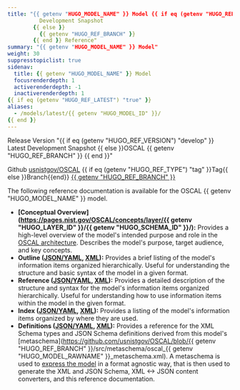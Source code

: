 ```yaml
---
title: "{{ getenv "HUGO_MODEL_NAME" }} Model {{ if eq (getenv "HUGO_REF_VERSION") "develop" }}
          Development Snapshot
        {{ else }}
          {{ getenv "HUGO_REF_BRANCH" }}
        {{ end }} Reference"
summary: "{{ getenv "HUGO_MODEL_NAME" }} Model"
weight: 30
suppresstopiclist: true
sidenav:
  title: {{ getenv "HUGO_MODEL_NAME" }} Model
  focusrenderdepth: 1
  activerenderdepth: -1
  inactiverenderdepth: 1
{{ if eq (getenv "HUGO_REF_LATEST") "true" }}
aliases:
  - /models/latest/{{ getenv "HUGO_MODEL_ID" }}/
{{ end }}
---
```


<p><span class="usa-tag">Release Version</span>
"{{ if eq (getenv "HUGO_REF_VERSION") "develop" }}
  Latest Development Snapshot
{{ else }}OSCAL 
  {{ getenv "HUGO_REF_BRANCH" }}
{{ end }}"</p>
<p><span class="usa-tag">Github</span> <a href="https://github.com/usnistgov/OSCAL">usnistgov/OSCAL</a> <span class="usa-tag">{{ if eq (getenv "HUGO_REF_TYPE") "tag" }}Tag{{ else }}Branch{{end}}</span> <a href="https://github.com/usnistgov/OSCAL/tree/{{ getenv "HUGO_REF_BRANCH" }}">{{ getenv "HUGO_REF_BRANCH" }}</a></p>

The following reference documentation is available for the OSCAL {{ getenv "HUGO_MODEL_NAME" }} model.

- **[Conceptual Overview](https://pages.nist.gov/OSCAL/concepts/layer/{{ getenv "HUGO_LAYER_ID" }}/{{ getenv "HUGO_SCHEMA_ID" }}/):** Provides a high-level overview of the model's intended purpose and role in the [OSCAL architecture](https://pages.nist.gov/OSCAL/concepts/layer/). Describes the model's purpose, target audience, and key concepts.
- **Outline ([JSON/YAML](json-outline/), [XML](xml-outline/)):** Provides a brief listing of the model's information items organized hierarchically. Useful for understanding the structure and basic syntax of the model in a given format.
- **Reference ([JSON/YAML](json-reference/), [XML](xml-reference/)):** Provides a detailed description of the structure and syntax for the model's information items organized hierarchically. Useful for understanding how to use information items within the model in the given format. 
- **Index ([JSON/YAML](json-index/), [XML](xml-index/)):** Provides a listing of the model's information items organized by where they are used.
- **Definitions ([JSON/YAML](json-definitions/), [XML](xml-definitions/)):** Provides a reference for the XML Schema types and JSON Schema definitions derived from this model's [metaschema](https://github.com/usnistgov/OSCAL/blob/{{ getenv "HUGO_REF_BRANCH" }}/src/metaschema/oscal_{{ getenv "HUGO_MODEL_RAWNAME" }}_metaschema.xml). A metaschema is used to [express the model](https://pages.nist.gov/OSCAL/concepts/layer/overview/#modeling-approach) in a format agnostic way, that is then used to generate the XML and JSON Schema, XML <-> JSON content converters, and this reference documentation.
